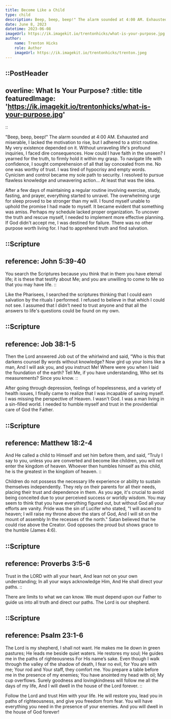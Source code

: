 ```yaml
---
title: Become Like a Child
type: child
description: Beep, beep, beep!" The alarm sounded at 4:00 AM. Exhausted and miserable, I lacked the motivation to rise, but I adhered to a strict routine. My very existence depended on it.
date: June 8, 2023
datetime: 2023-06-08
imageUrl: https://ik.imagekit.io/trentonhicks/what-is-your-purpose.jpg
author:
    name: Trenton Hicks
    role: Author
    imageUrl: https://ik.imagekit.io/trentonhicks/trenton.jpeg
---
```


::PostHeader
---
overline: What Is Your Purpose?
:title: title
featuredImage: 'https://ik.imagekit.io/trentonhicks/what-is-your-purpose.jpg'
---
::

"Beep, beep, beep!" The alarm sounded at 4:00 AM. Exhausted and miserable, I lacked the motivation to rise, but I adhered to a strict routine. My very existence depended on it. Without unraveling life's profound inquiries, I faced dire consequences. How could I have faith in the unseen? I yearned for the truth, to firmly hold it within my grasp. To navigate life with confidence, I sought comprehension of all that lay concealed from me. No one was worthy of trust. I was tired of hypocrisy and empty words. Cynicism and control became my sole path to security. I resolved to pursue flawless knowledge and unwavering action... At least that was the idea.

After a few days of maintaining a regular routine involving exercise, study, fasting, and prayer, everything started to unravel. The overwhelming urge for sleep proved to be stronger than my will. I found myself unable to uphold the promise I had made to myself. It became evident that something was amiss. Perhaps my schedule lacked proper organization. To uncover the truth and rescue myself, I needed to implement more effective planning. If God didn't accept me, I was destined for failure. There was no other purpose worth living for. I had to apprehend truth and find salvation.

::Scripture
---
reference: John 5:39-40
---
You search the Scriptures because you think that in them you have eternal life; it is these that testify about Me; and you are unwilling to come to Me so that you may have life.
::

Like the Pharisees, I searched the scriptures thinking that I could earn salvation by the rituals I performed. I refused to believe in that which I could not see. I assumed that I didn't need to trust anyone and that all the answers to life's questions could be found on my own.

::Scripture
---
reference: Job 38:1-5
---
Then the Lord answered Job out of the whirlwind and said,
“Who is this that darkens counsel
By words without knowledge?
Now gird up your loins like a man,
And I will ask you, and you instruct Me!
Where were you when I laid the foundation of the earth?
Tell Me, if you have understanding,
Who set its measurements? Since you know.
::

After going through depression, feelings of hopelessness, and a variety of health issues, I finally came to realize that I was incapable of saving myself. I was missing the perspective of Heaven. I wasn't God. I was a man living in a sin-filled world. I needed to humble myself and trust in the providential care of God the Father.

::Scripture
---
reference: Matthew 18:2-4
---
And He called a child to Himself and set him before them, and said, “Truly I say to you, unless you are converted and become like children, you will not enter the kingdom of heaven. Whoever then humbles himself as this child, he is the greatest in the kingdom of heaven.
::

Children do not possess the necessary life experience or ability to sustain themselves independently. They rely on their parents for all their needs, placing their trust and dependence in them. As you age, it's crucial to avoid being conceited due to your perceived success or worldly wisdom. You may seem to think that you have everything figured out, but without God all your efforts are vanity. Pride was the sin of Lucifer who stated, "I will ascend to heaven; I will raise my throne above the stars of God, And I will sit on the mount of assembly In the recesses of the north." Satan believed that he could rise above the Creator. God opposes the proud but shows grace to the humble (James 4:6).

::Scripture
---
reference: Proverbs 3:5-6
---
Trust in the LORD with all your heart, And lean not on your own understanding; In all your ways acknowledge Him, And He shall direct your paths.
::

There are limits to what we can know. We must depend upon our Father to guide us into all truth and direct our paths. The Lord is our shepherd.

::Scripture
---
reference: Psalm 23:1-6
---
The Lord is my shepherd,
I shall not want.
He makes me lie down in green pastures;
He leads me beside quiet waters.
He restores my soul;
He guides me in the paths of righteousness
For His name’s sake.
Even though I walk through the valley of the shadow of death,
I fear no evil, for You are with me;
Your rod and Your staff, they comfort me.
You prepare a table before me in the presence of my enemies;
You have anointed my head with oil;
My cup overflows.
Surely goodness and lovingkindness will follow me all the days of my life,
And I will dwell in the house of the Lord forever.
::

Follow the Lord and trust Him with your life. He will restore you, lead you in paths of righteousness, and give you freedom from fear. You will have everything you need in the presence of your enemies. And you will dwell in the house of God forever!